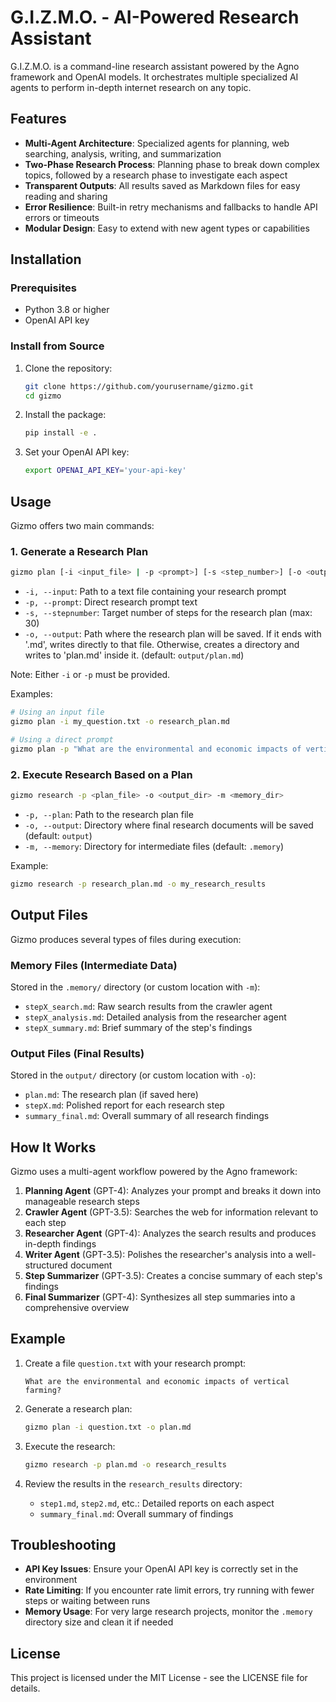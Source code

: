 # G.I.Z.M.O. - AI-Powered Research Assistant

G.I.Z.M.O. is a command-line research assistant powered by the Agno framework and OpenAI models. It orchestrates multiple specialized AI agents to perform in-depth internet research on any topic.

## Features

- **Multi-Agent Architecture**: Specialized agents for planning, web searching, analysis, writing, and summarization
- **Two-Phase Research Process**: Planning phase to break down complex topics, followed by a research phase to investigate each aspect
- **Transparent Outputs**: All results saved as Markdown files for easy reading and sharing
- **Error Resilience**: Built-in retry mechanisms and fallbacks to handle API errors or timeouts
- **Modular Design**: Easy to extend with new agent types or capabilities

## Installation

### Prerequisites

- Python 3.8 or higher
- OpenAI API key

### Install from Source

1. Clone the repository:
   ```bash
   git clone https://github.com/yourusername/gizmo.git
   cd gizmo
   ```

2. Install the package:
   ```bash
   pip install -e .
   ```

3. Set your OpenAI API key:
   ```bash
   export OPENAI_API_KEY='your-api-key'
   ```

## Usage

Gizmo offers two main commands:

### 1. Generate a Research Plan

```bash
gizmo plan [-i <input_file> | -p <prompt>] [-s <step_number>] [-o <output_file>]
```

- `-i, --input`: Path to a text file containing your research prompt
- `-p, --prompt`: Direct research prompt text
- `-s, --stepnumber`: Target number of steps for the research plan (max: 30)
- `-o, --output`: Path where the research plan will be saved. If it ends with '.md', writes directly to that file. Otherwise, creates a directory and writes to 'plan.md' inside it. (default: `output/plan.md`)

Note: Either `-i` or `-p` must be provided.

Examples:
```bash
# Using an input file
gizmo plan -i my_question.txt -o research_plan.md

# Using a direct prompt
gizmo plan -p "What are the environmental and economic impacts of vertical farming?" -o research_plan.md
```

### 2. Execute Research Based on a Plan

```bash
gizmo research -p <plan_file> -o <output_dir> -m <memory_dir>
```

- `-p, --plan`: Path to the research plan file
- `-o, --output`: Directory where final research documents will be saved (default: `output`)
- `-m, --memory`: Directory for intermediate files (default: `.memory`)

Example:
```bash
gizmo research -p research_plan.md -o my_research_results
```

## Output Files

Gizmo produces several types of files during execution:

### Memory Files (Intermediate Data)

Stored in the `.memory/` directory (or custom location with `-m`):
- `stepX_search.md`: Raw search results from the crawler agent
- `stepX_analysis.md`: Detailed analysis from the researcher agent
- `stepX_summary.md`: Brief summary of the step's findings

### Output Files (Final Results)

Stored in the `output/` directory (or custom location with `-o`):
- `plan.md`: The research plan (if saved here)
- `stepX.md`: Polished report for each research step
- `summary_final.md`: Overall summary of all research findings

## How It Works

Gizmo uses a multi-agent workflow powered by the Agno framework:

1. **Planning Agent** (GPT-4): Analyzes your prompt and breaks it down into manageable research steps
2. **Crawler Agent** (GPT-3.5): Searches the web for information relevant to each step
3. **Researcher Agent** (GPT-4): Analyzes the search results and produces in-depth findings
4. **Writer Agent** (GPT-3.5): Polishes the researcher's analysis into a well-structured document
5. **Step Summarizer** (GPT-3.5): Creates a concise summary of each step's findings
6. **Final Summarizer** (GPT-4): Synthesizes all step summaries into a comprehensive overview

## Example

1. Create a file `question.txt` with your research prompt:
   ```
   What are the environmental and economic impacts of vertical farming?
   ```

2. Generate a research plan:
   ```bash
   gizmo plan -i question.txt -o plan.md
   ```

3. Execute the research:
   ```bash
   gizmo research -p plan.md -o research_results
   ```

4. Review the results in the `research_results` directory:
   - `step1.md`, `step2.md`, etc.: Detailed reports on each aspect
   - `summary_final.md`: Overall summary of findings

## Troubleshooting

- **API Key Issues**: Ensure your OpenAI API key is correctly set in the environment
- **Rate Limiting**: If you encounter rate limit errors, try running with fewer steps or waiting between runs
- **Memory Usage**: For very large research projects, monitor the `.memory` directory size and clean it if needed

## License

This project is licensed under the MIT License - see the LICENSE file for details.
